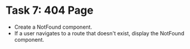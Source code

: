 # Task 7: 404 Page
- Create a NotFound component.
- If a user navigates to a route that doesn't exist, display the NotFound component.
